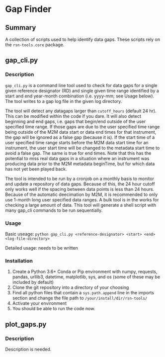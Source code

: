# Gap Finder
## Summary
A collection of scripts used to help identify data gaps. These scripts rely on the `rsn-tools.core` package.

## gap_cli.py
### Description
`gap_cli.py` is a command line tool used to check for data gaps for a single given reference designator (RD) and single given time range identified by a start and end year-month combination (i.e. yyyy-mm; see Usage below). The tool writes to a gap log file in the given log directory.

The tool will detect any datagaps larger than `cutoff_hours` (default 24 hr). This can be modified within the code if you dare. It will also detect beginning and end gaps, i.e. gaps that begin/end outside of the user specified time range. If those gaps are due to the user specified time range being outside of the M2M data start or data end times for that instrument, the gap will be ignored as a false gap (because it is). If the start time of a user specified time range starts before the M2M data start time for an instrument, the user start time will be changed to the metadata start time to avoid a false gap. The same is true for end times. Note that this has the potential to miss real data gaps in a situation where an instrument was producing data prior to the M2M metadata beginTime, but for which data has not yet been played back.

The tool is intended to be run by a cronjob on a monthly basis to monitor and update a repository of data gaps. Because of this, the 24 hour cutoff only works well if the spacing between data points is less than 24 hours. Because of the automatic deecimation by M2M, it is recommended to only use 1-month long user specified data ranges. A bulk tool is in the works for checking a large amount of data. This tool will generate a shell script with many gap_cli commands to be run sequentially.

### Usage
Basic useage: `python gap_cli.py <reference-designator> <start> <end> <log-file-directory>`

Detailed usage: needs to be written

### Installation
1. Create a Python 3.6+ Conda or Pip environment with numpy, requests, pandas, urllib3, datetime, matplotlib, sys, and os (some of these may be included by default)
1. Clone the git repository into a directory of your choosing
1. Find all python files that contain a `sys.path.append` line in the imports section and change the file path to `/your/install/dir/rsn-tools/`
1. Activate your environment
1. You should be able to run the code now.


## plot_gaps.py
### Description
Description is needed.
